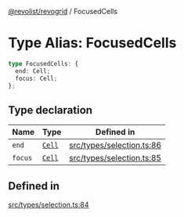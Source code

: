 [@revolist/revogrid](README.md) / FocusedCells

# Type Alias: FocusedCells

```ts
type FocusedCells: {
  end: Cell;
  focus: Cell;
};
```

## Type declaration

| Name | Type | Defined in |
| ------ | ------ | ------ |
| `end` | [`Cell`](Interface.Cell.md) | [src/types/selection.ts:86](https://github.com/revolist/revogrid/blob/7eb028636fe9635cf32f3cf0775076c9e2dde053/src/types/selection.ts#L86) |
| `focus` | [`Cell`](Interface.Cell.md) | [src/types/selection.ts:85](https://github.com/revolist/revogrid/blob/7eb028636fe9635cf32f3cf0775076c9e2dde053/src/types/selection.ts#L85) |

## Defined in

[src/types/selection.ts:84](https://github.com/revolist/revogrid/blob/7eb028636fe9635cf32f3cf0775076c9e2dde053/src/types/selection.ts#L84)

